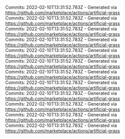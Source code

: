 Commits: 2022-02-10T13:31:52.783Z - Generated via https://github.com/marketplace/actions/artificial-grass
<br>
Commits: 2022-02-10T13:31:52.783Z - Generated via https://github.com/marketplace/actions/artificial-grass
<br>
Commits: 2022-02-10T13:31:52.783Z - Generated via https://github.com/marketplace/actions/artificial-grass
<br>
Commits: 2022-02-10T13:31:52.783Z - Generated via https://github.com/marketplace/actions/artificial-grass
<br>
Commits: 2022-02-10T13:31:52.783Z - Generated via https://github.com/marketplace/actions/artificial-grass
<br>
Commits: 2022-02-10T13:31:52.783Z - Generated via https://github.com/marketplace/actions/artificial-grass
<br>
Commits: 2022-02-10T13:31:52.783Z - Generated via https://github.com/marketplace/actions/artificial-grass
<br>
Commits: 2022-02-10T13:31:52.783Z - Generated via https://github.com/marketplace/actions/artificial-grass
<br>
Commits: 2022-02-10T13:31:52.783Z - Generated via https://github.com/marketplace/actions/artificial-grass
<br>
Commits: 2022-02-10T13:31:52.783Z - Generated via https://github.com/marketplace/actions/artificial-grass
<br>
Commits: 2022-02-10T13:31:52.783Z - Generated via https://github.com/marketplace/actions/artificial-grass
<br>
Commits: 2022-02-10T13:31:52.783Z - Generated via https://github.com/marketplace/actions/artificial-grass
<br>

